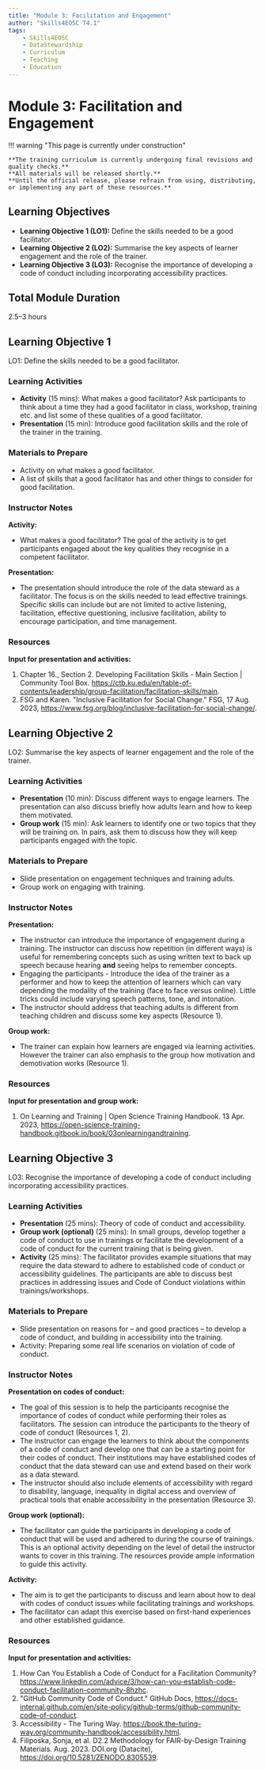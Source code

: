 ```yaml
---
title: "Module 3: Facilitation and Engagement"
author: "Skills4EOSC T4.1"
tags:
    - Skills4EOSC
    - DataStewardship
    - Curriculum
    - Teaching
    - Education
---
```


# Module 3: Facilitation and Engagement


!!! warning "This page is currently under construction"

    **The training curriculum is currently undergoing final revisions and quality checks.**
    **All materials will be released shortly.**
    **Until the official release, please refrain from using, distributing, or implementing any part of these resources.**


## Learning Objectives

- **Learning Objective 1 (LO1):** Define the skills needed to be a good facilitator.
- **Learning Objective 2 (LO2):** Summarise the key aspects of learner engagement and the role of the trainer.
- **Learning Objective 3 (LO3):** Recognise the importance of developing a code of conduct including incorporating accessibility practices.


## Total Module Duration

2.5&ndash;3 hours


## Learning Objective 1

LO1: Define the skills needed to be a good facilitator.


### Learning Activities

- **Activity** (15 mins): What makes a good facilitator? Ask participants to think about a time they had a good facilitator in class, workshop, training etc. and list some of these qualities of a good facilitator.
- **Presentation** (15 min): Introduce good facilitation skills and the role of the trainer in the training.


### Materials to Prepare

- Activity on what makes a good facilitator.
- A list of skills that a good facilitator has and other things to consider for good facilitation.


### Instructor Notes

**Activity:**

- What makes a good facilitator? The goal of the activity is to get participants engaged about the key qualities they recognise in a competent facilitator.

**Presentation:**

- The presentation should introduce the role of the data steward as a facilitator. The focus is on the skills needed to lead effective trainings. Specific skills can include but are not limited to active listening, facilitation, effective questioning, inclusive facilitation, ability to encourage participation, and time management.


### Resources

**Input for presentation and activities:**

1. Chapter 16., Section 2. Developing Facilitation Skills - Main Section \| Community Tool Box. <https://ctb.ku.edu/en/table-of-contents/leadership/group-facilitation/facilitation-skills/main>. 
2. FSG and Karen. "Inclusive Facilitation for Social Change." FSG, 17 Aug. 2023, <https://www.fsg.org/blog/inclusive-facilitation-for-social-change/>.



## Learning Objective 2

LO2: Summarise the key aspects of learner engagement and the role of the trainer.


### Learning Activities

- **Presentation** (10 min): Discuss different ways to engage learners. The presentation can also discuss briefly how adults learn and how to keep them motivated.
- **Group work** (15 min): Ask learners to identify one or two topics that they will be training on. In pairs, ask them to discuss how they will keep participants engaged with the topic.


### Materials to Prepare

- Slide presentation on engagement techniques and training adults.
- Group work on engaging with training.


### Instructor Notes

**Presentation:**

- The instructor can introduce the importance of engagement during a training. The instructor can discuss how repetition (in different ways) is useful for remembering concepts such as using written text to back up speech because hearing **and** seeing helps to remember concepts.
- Engaging the participants - Introduce the idea of the trainer as a performer and how to keep the attention of learners which can vary depending the modality of the training (face to face versus online). Little tricks could include varying speech patterns, tone, and intonation.
- The instructor should address that teaching adults is different from teaching children and discuss some key aspects (Resource 1).

**Group work:**

- The trainer can explain how learners are engaged via learning activities. However the trainer can also emphasis to the group how motivation and demotivation works (Resource 1).


### Resources

**Input for presentation and group work:**

1. On Learning and Training \| Open Science Training Handbook. 13 Apr. 2023, <https://open-science-training-handbook.gitbook.io/book/03onlearningandtraining>.



## Learning Objective 3

LO3: Recognise the importance of developing a code of conduct including incorporating accessibility practices.


### Learning Activities

- **Presentation** (25 mins): Theory of code of conduct and accessibility.
- **Group work (optional)** (25 mins): In small groups, develop together a code of conduct to use in trainings or facilitate the development of a code of conduct for the current training that is being given.
- **Activity** (25 mins): The facilitator provides example situations that may require the data steward to adhere to established code of conduct or accessibility guidelines. The participants are able to discuss best practices in addressing issues and Code of Conduct violations within trainings/workshops.


### Materials to Prepare

- Slide presentation on reasons for &ndash; and good practices &ndash; to develop a code of conduct, and building in accessibility into the training.
- Activity: Preparing some real life scenarios on violation of code of conduct.


### Instructor Notes

**Presentation on codes of conduct:**

- The goal of this session is to help the participants recognise the importance of codes of conduct while performing their roles as facilitators. The session can introduce the participants to the theory of code of conduct (Resources 1, 2).
- The instructor can engage the learners to think about the components of a code of conduct and develop one that can be a starting point for their codes of conduct. Their institutions may have established codes of conduct that the data steward can use and extend based on their work as a data steward.
- The instructor should also include elements of accessibility with regard to disability, language, inequality in digital access and overview of practical tools that enable accessibility in the presentation (Resource 3).

**Group work (optional):**

- The facilitator can guide the participants in developing a code of conduct that will be used and adhered to during the course of trainings. This is an optional activity depending on the level of detail the instructor wants to cover in this training. The resources provide ample information to guide this activity.

**Activity:**

- The aim is to get the participants to discuss and learn about how to deal with codes of conduct issues while facilitating trainings and workshops.
- The facilitator can adapt this exercise based on first-hand experiences and other established guidance.


### Resources

**Input for presentation and activities:**

1. How Can You Establish a Code of Conduct for a Facilitation Community? <https://www.linkedin.com/advice/3/how-can-you-establish-code-conduct-facilitation-community-8hzhc>.
2. "GitHub Community Code of Conduct." GitHub Docs, <https://docs-internal.github.com/en/site-policy/github-terms/github-community-code-of-conduct>.
3. Accessibility - The Turing Way. <https://book.the-turing-way.org/community-handbook/accessibility.html>. 
4. Filiposka, Sonja, et al. D2.2 Methodology for FAIR-by-Design Training Materials. Aug. 2023. DOI.org (Datacite), <https://doi.org/10.5281/ZENODO.8305539>.
